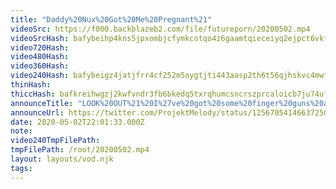 ```yaml
---
title: "Daddy%20Nux%20Got%20Me%20Pregnant%21"
videoSrc: https://f000.backblazeb2.com/file/futureporn/20200502.mp4
videoSrcHash: bafybeihp4kns5jpxombjcfymkcotqo4z6gaamtqieceiyq2ejpct6vkfxy?filename=projektmelody-chaturbate-20200502T220133Z-source.mp4
video720Hash: 
video480Hash: 
video360Hash: 
video240Hash: bafybeigz4jatjfrr4cf252m5oygtjti443aasp2th6t56qjhskvc4mwfxi?filename=projektmelody-chaturbate-20200502T220133Z-240p.mp4
thinHash: 
thiccHash: bafkreihwgzj2kwfvndr3fb6bkedq5txrqhumcsncrszprcaloicb7ju74u?filename=20200502T220133Z-thicc.jpg
announceTitle: "LOOK%20OUT%21%20I%27ve%20got%20some%20finger%20guns%20and%20I%27m%20only%20a%20little%20afraid%20to%20use%20them.%20%20See%20you%20soon%20on%20CB%20space%20cowboy%21"
announceUrl: https://twitter.com/ProjektMelody/status/1256705414663725058
date: 2020-05-02T22:01:33.000Z
note: 
video240TmpFilePath: 
tmpFilePath: /root/20200502.mp4
layout: layouts/vod.njk
tags:
---
```

